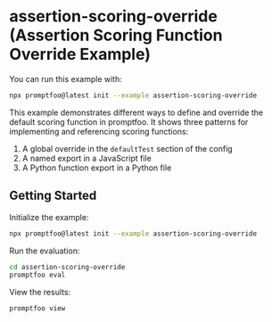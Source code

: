 # assertion-scoring-override (Assertion Scoring Function Override Example)

You can run this example with:

```bash
npx promptfoo@latest init --example assertion-scoring-override
```

This example demonstrates different ways to define and override the default scoring function in promptfoo. It shows three patterns for implementing and referencing scoring functions:

1. A global override in the `defaultTest` section of the config
2. A named export in a JavaScript file
3. A Python function export in a Python file

## Getting Started

Initialize the example:

```bash
npx promptfoo@latest init --example assertion-scoring-override
```

Run the evaluation:

```bash
cd assertion-scoring-override
promptfoo eval
```

View the results:

```bash
promptfoo view
```
